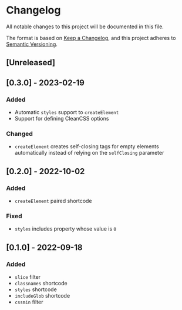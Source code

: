 # Changelog
All notable changes to this project will be documented in this file.

The format is based on [Keep a Changelog](https://keepachangelog.com/en/1.0.0/),
and this project adheres to [Semantic Versioning](https://semver.org/spec/v2.0.0.html).

## [Unreleased]

## [0.3.0] - 2023-02-19
### Added
- Automatic `styles` support to `createElement`
- Support for defining CleanCSS options

### Changed
- `createElement` creates self-closing tags for empty elements automatically instead of relying on the `selfClosing` parameter

## [0.2.0] - 2022-10-02
### Added
- `createElement` paired shortcode

### Fixed
- `styles` includes property whose value is `0`

## [0.1.0] - 2022-09-18
### Added
- `slice` filter
- `classnames` shortcode
- `styles` shortcode
- `includeGlob` shortcode
- `cssmin` filter
